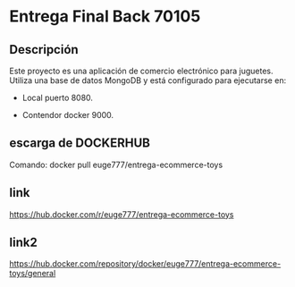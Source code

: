 # Entrega Final Back 70105

## Descripción

Este proyecto es una aplicación de comercio electrónico para juguetes. Utiliza una base de datos MongoDB y está configurado para ejecutarse en:

- Local puerto 8080.

- Contendor docker 9000.

## escarga de DOCKERHUB

Comando: docker pull euge777/entrega-ecommerce-toys

## link

<https://hub.docker.com/r/euge777/entrega-ecommerce-toys>

## link2

<https://hub.docker.com/repository/docker/euge777/entrega-ecommerce-toys/general>
